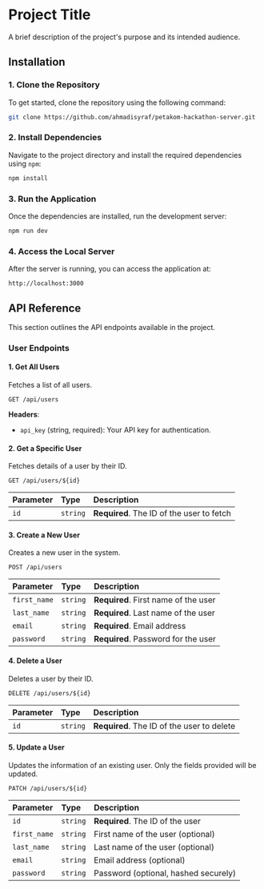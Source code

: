 
# Project Title

A brief description of the project's purpose and its intended audience.

## Installation

### 1. Clone the Repository

To get started, clone the repository using the following command:

```bash
git clone https://github.com/ahmadisyraf/petakom-hackathon-server.git
```

### 2. Install Dependencies

Navigate to the project directory and install the required dependencies using `npm`:

```bash
npm install
```

### 3. Run the Application

Once the dependencies are installed, run the development server:

```bash
npm run dev
```

### 4. Access the Local Server

After the server is running, you can access the application at:

```
http://localhost:3000
```

## API Reference

This section outlines the API endpoints available in the project.

### User Endpoints

#### 1. Get All Users

Fetches a list of all users.

```http
GET /api/users
```

**Headers**:
- `api_key` (string, required): Your API key for authentication.

#### 2. Get a Specific User

Fetches details of a user by their ID.

```http
GET /api/users/${id}
```

| Parameter | Type     | Description                |
| :-------- | :------- | :------------------------- |
| `id`      | `string` | **Required**. The ID of the user to fetch |

#### 3. Create a New User

Creates a new user in the system.

```http
POST /api/users
```

| Parameter     | Type     | Description                          |
| :------------ | :------- | :----------------------------------- |
| `first_name`  | `string` | **Required**. First name of the user |
| `last_name`   | `string` | **Required**. Last name of the user  |
| `email`       | `string` | **Required**. Email address          |
| `password`    | `string` | **Required**. Password for the user  |

#### 4. Delete a User

Deletes a user by their ID.

```http
DELETE /api/users/${id}
```

| Parameter | Type     | Description                |
| :-------- | :------- | :------------------------- |
| `id`      | `string` | **Required**. The ID of the user to delete |

#### 5. Update a User

Updates the information of an existing user. Only the fields provided will be updated.

```http
PATCH /api/users/${id}
```

| Parameter     | Type     | Description                          |
| :------------ | :------- | :----------------------------------- |
| `id`          | `string` | **Required**. The ID of the user     |
| `first_name`  | `string` | First name of the user (optional)    |
| `last_name`   | `string` | Last name of the user (optional)     |
| `email`       | `string` | Email address (optional)             |
| `password`    | `string` | Password (optional, hashed securely) |